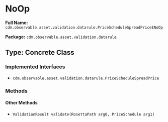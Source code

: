 # NoOp

**Full Name:** `cdm.observable.asset.validation.datarule.PriceScheduleSpreadPrice$NoOp`

**Package:** `cdm.observable.asset.validation.datarule`

## Type: Concrete Class

### Implemented Interfaces

- `cdm.observable.asset.validation.datarule.PriceScheduleSpreadPrice`

### Methods

#### Other Methods

- `ValidationResult validate(RosettaPath arg0, PriceSchedule arg1)`

